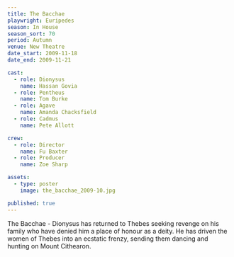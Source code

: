 ```yaml
---
title: The Bacchae
playwright: Euripedes
season: In House
season_sort: 70
period: Autumn
venue: New Theatre
date_start: 2009-11-18
date_end: 2009-11-21

cast:
  - role: Dionysus
    name: Hassan Govia
  - role: Pentheus
    name: Tom Burke
  - role: Agave
    name: Amanda Chacksfield
  - role: Cadmus
    name: Pete Allott

crew:
  - role: Director
    name: Fu Baxter
  - role: Producer
    name: Zoe Sharp

assets:
  - type: poster
    image: the_bacchae_2009-10.jpg

published: true
---
```


The Bacchae - Dionysus has returned to Thebes seeking revenge on his family who have denied him a place of honour as a deity. He has driven the women of Thebes into an ecstatic frenzy, sending them dancing and hunting on Mount Cithearon.

